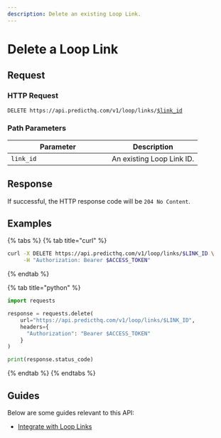 ```yaml
---
description: Delete an existing Loop Link.
---
```


# Delete a Loop Link

## Request

### HTTP Request

<pre class="language-http"><code class="lang-http">DELETE https://api.predicthq.com/v1/loop/links/<a data-footnote-ref href="#user-content-fn-1">$link_id</a>
</code></pre>

### Path Parameters

<table><thead><tr><th width="211">Parameter</th><th>Description</th></tr></thead><tbody><tr><td><code>link_id</code></td><td>An existing Loop Link ID.</td></tr></tbody></table>

## Response

If successful, the HTTP response code will be `204 No Content`.

## Examples

{% tabs %}
{% tab title="curl" %}
```bash
curl -X DELETE https://api.predicthq.com/v1/loop/links/$LINK_ID \
     -H "Authorization: Bearer $ACCESS_TOKEN"
```
{% endtab %}

{% tab title="python" %}
```python
import requests

response = requests.delete(
    url="https://api.predicthq.com/v1/loop/links/$LINK_ID",
    headers={
      "Authorization": "Bearer $ACCESS_TOKEN"
    }
)

print(response.status_code)
```
{% endtab %}
{% endtabs %}

## Guides

Below are some guides relevant to this API:

* [Integrate with Loop Links](../../../integrations/integration-guides/integrate-with-loop-links.md)

[^1]: An existing Loop Link ID.
